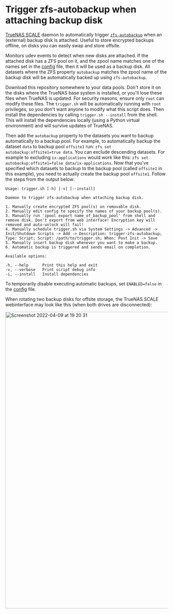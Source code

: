 # Trigger zfs-autobackup when attaching backup disk

[TrueNAS SCALE](https://www.truenas.com/truenas-scale/) daemon to automatically trigger [`zfs-autobackup`](https://github.com/psy0rz/zfs_autobackup) when an (external) backup disk is attached. Useful to store encrypted backups offline, on disks you can easily swap and store offsite.

Monitors udev events to detect when new disks are attached. If the attached disk has a ZFS pool on it, and the zpool name matches one of the names set in the [config](./config) file, then it will be used as a backup disk. All datasets where the ZFS property `autobackup` matches the zpool name of the backup disk will be automatically backed up using `zfs-autobackup`.

Download this repository somewhere to your data pools. Don't store it on the disks where the TrueNAS base system is installed, or you'll lose these files when TrueNAS is updated. For security reasons, ensure only `root` can modify these files. The `trigger.sh` will be automatically running with `root` privileges, so you don't want anyone to modify what this script does. Then install the dependencies by calling `trigger.sh --install` from the shell. This will install the dependencies locally (using a Python virtual environment) and will survive updates of TrueNAS.

Then add the `autobackup` property to the datasets you want to backup automatically to a backup pool. For example, to automatically backup the dataset `data` to backup pool `offsite1` run: `zfs set autobackup:offsite1=true data`. You can exclude descending datasets. For example to excluding `ix-applications` would work like this: `zfs set autobackup:offsite1=false data/ix-applications`. Now that you've specified which datasets to backup to the backup pool (called `offsite1` in this example), you need to actually create the backup pool `offsite1`. Follow the steps from the output below:

```
Usage: trigger.sh [-h] [-v] [--install]

Daemon to trigger zfs-autobackup when attaching backup disk.

1. Manually create encrypted ZFS pool(s) on removable disk.
2. Manually edit config to specify the names of your backup pool(s).
3. Manually run 'zpool export name_of_backup_pool' from shell and remove disk. Don't export from web interface! Encryption key will removed and auto-unlock will fail!
4. Manually schedule trigger.sh via System Settings -> Advanced -> Init/Shutdown Scripts -> Add -> Description: trigger-zfs-autobackup; Type: Script; Script: /path/to/trigger.sh; When: Post Init -> Save
5. Manually insert backup disk whenever you want to make a backup.
6. Automatic backup is triggered and sends email on completion.

Available options:

-h, --help      Print this help and exit
-v, --verbose   Print script debug info
-i, --install   Install dependencies
```

To temporarily disable executing automatic backups, set `ENABLED=false` in the [config](./config) file.

When rotating two backup disks for offsite storage, the TrueNAS SCALE webinterface may look like this (when both drives are disconnected):

<img width="923" alt="Screenshot 2022-04-09 at 19 20 31" src="https://user-images.githubusercontent.com/2871973/162584798-9321d1ab-6b35-4c7e-bd6a-214f3f56c7e8.png">
